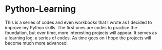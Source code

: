 # Python-Learning
This is a series of codes and even workbooks that I wrote as I decided to improve my Python skills. The first ones are codes to practice the foundation, but over time, more interesting projects will appear. It serves as a learning log. a series of codes. As time goes on I hope the projects will become much more advanced.
